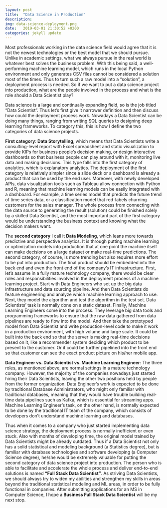 ```yaml
---
layout: post
title:  "Data Science in Production"
description: 
img: data-science-deployment.png
date:   2019-03-01 21:30:52 +0200
categories: jekyll update
---
```

Most professionals working in the data science field would agree that it is not the newest technologies or the best model that we should pursue. Unlike in academic settings, what we always pursue in the real world is whatever best solves the business problem. With this being said, a well-performing machine learning model, which runs in the local Python environment and only generates CSV files cannot be considered a solution most of the times. Thus to turn such a raw model into a “solution”, a deployment process is needed. So if we want to put a data science project into production, what are the people involved in the process and what is the role should a Data Scientist play?

Data science is a large and continually expanding field, so is the job titled “Data Scientist”. Thus let’s first give it narrower definition and then discuss how could the deployment process work. Nowadays a Data Scientist can be doing many things, ranging from writing SQL queries to designing deep learning frameworks. To category this, this is how I define the two categories of data science projects. 

**First category**: **Data Storytelling**, which means that Data Scientists write a consulting-level report with Excel spreadsheet and static visualization to provide KIPs for business people’s decision making, or design interactive dashboards so that business people can play around with it, monitoring live data and making decisions. This type falls into the first category of analytics, which is explanatory analytics. The deployment of the first category is relatively simpler since a slide deck or a dashboard is already a product that can be used by the end user. Moreover, with newly developed APIs, data visualization tools such as Tableau allow connection with Python and R, meaning that machine learning models can be easily integrated with a dashboard. For example, a time series model that predicts the future trend of time series data, or a classification model that red-labels churning customers for the sales manager. The whole process from connecting with the data source to generating the result (solution) could be finished solely by a skilled Data Scientist, and the most important part of the first category would be understanding the business context and knowing what the decision makers want.

The **second category** I call it **Data Modeling**, which leans more towards predictive and perspective analytics. It is through putting machine learning or optimization models into production that at one point the machine itself can make decisions on a large dataset or make real-time predictions. The second category, of course, is more trending but also requires more effort to be put into production. The final product should be embedded into the back end and even the front end of the company’s IT infrastructure. First, let’s assume in a fully mature technology company, there would be clear roles and responsibilities involved in the deployment process of a machine learning project. Start with Data Engineers who set up the big data infrastructure and data sourcing pipeline. And then Data Scientists do feature engineering and analyze which machine learning approach to use. Next, they model the algorithm and test the algorithm in the test set. Data Scientists’ task is normally done on a static dataset. Finally, Machine Learning Engineers come into the process. They leverage big data tools and programming frameworks to ensure that the raw data gathered from data pipelines are ready to flow into the model. And then take the prototyped model from Data Scientist and write production-level code to make it work in a production environment, with high volume and large scale. It could be built into the back end so that the server is making real-time decisions based on it, like a recommender system deciding which product to be present to the customer. Or it could be further pipelined into the front end so that customer can see the exact product picture on his/her mobile app.

**Data Engineer vs. Data Scientist vs. Machine Learning Engineer**: The three roles, as mentioned above, are normal settings in a mature technology company. However, the majority of the companies nowadays just started hiring their Data Scientists, leaving the other two positions held by people from the former organization. Data Engineer’s work is expected to be done by traditional Database Administrators, who might only familiar with traditional databases, meaning that they would have trouble building real-time data pipelines such as Kafka, which is essential for streaming apps. Machine Learning Engineer’s task, on the other hand, is normally expected to be done by the traditional IT team of the company, which consists of developers don’t understand machine learning and databases. 

Thus when it comes to a company who just started implementing data science strategy, the deployment process is normally inefficient or even stuck. Also with months of developing time, the original model trained by Data Scientists might be already outdated. Thus if a Data Scientist not only has a solid statistical and modeling background (a Statistics degree), but is familiar with database technologies and software developing (a Computer Science degree), he/she would be extremely valuable for putting the second category of data science project into production. The person who is able to facilitate and accelerate the whole process and deliver end-to-end solutions is named **“Full Stack Data Scientist”**. As striving Data Scientists, we should always try to widen my abilities and strengthen my skills in areas beyond the traditional statistical modeling and ML areas, in order to be fully functional in companies. After submitting applications for an MS in Computer Science, I hope a **Business Full Stack Data Scientist** will be my next stop.
